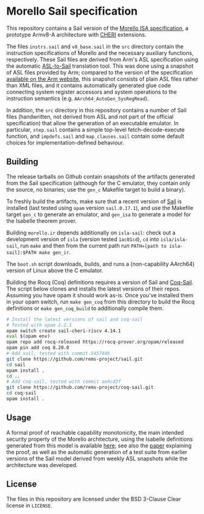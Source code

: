 # Morello Sail specification

This repository contains a Sail version of the [Morello ISA
specification][Morello], a prototype Armv8-A architecture with [CHERI][CHERI]
extensions.

The files `instrs.sail` and `v8_base.sail` in the `src` directory contain the
instruction specifications of Morello and the necessary auxiliary functions,
respectively.  These Sail files are derived from Arm's ASL specification using
the automatic [ASL-to-Sail][asl_to_sail] translation tool.  This was done using
a snapshot of ASL files provided by Arm;  compared to the version of the
specification [available on the Arm website][Morello], this snapshot consists
of plain ASL files rather than XML files, and it contains automatically
generated glue code connecting system register accessors and system operations
to the instruction semantics (e.g. `AArch64_AutoGen_SysRegRead`).

In addition, the `src` directory in this repository contains a number of Sail
files (handwritten, not derived from ASL and not part of the official
specification) that allow the generation of an executable emulator.  In
particular, `step.sail` contains a simple top-level fetch-decode-execute
function, and `impdefs.sail` and `map_clauses.sail` contain some default
choices for implementation-defined behaviour.

## Building

The release tarballs on Github contain snapshots of the artifacts generated
from the Sail specification (although for the C emulator, they contain only the
source, no binaries;  use the `gen_c` Makefile target to build a binary).

To freshly build the artifacts, make sure that a recent version of [Sail][sail]
is installed (last tested using `opam` version `sail.0.17.1`), and use the Makefile
target `gen_c` to generate an emulator, and `gen_isa` to generate a model for
the Isabelle theorem prover.

Building `morello.ir` depends additionally on `isla-sail`: 
check out a development version of `isla` (version tested `1ac01cd`), 
`cd` into `isla/isla-sail`, run `make` and then from the current path run 
`PATH=[path to isla-sail]:$PATH make gen_ir`.

The `boot.sh` script downloads, builds, and runs a (non-capability AArch64)
version of Linux above the C emulator.

Building the Rocq (Coq) definitions requires a version of Sail and [Coq-Sail]().
The script below clones and installs the latest versions of their repos.
Assuming you have opam it should work as-is. Once you've installed them in
your opam switch, run `make gen_coq` from this directory to build the Rocq
definitions or `make gen_coq_build` to additionally compile them.

```bash
# Install the latest versions of sail and coq-sail
# Tested with opam 2.2.1
opam switch create sail-cheri-riscv 4.14.1
eval $(opam env)
opam repo add rocq-released https://rocq-prover.org/opam/released
opam pin add coq 8.20.0
# Add sail, tested with commit 5457446
git clone https://github.com/rems-project/sail.git
cd sail
opam install .
cd ..
# Add coq-sail, tested with commit ae4cd3f
git clone https://github.com/rems-project/coq-sail.git
cd coq-sail
opam install .
```

## Usage

A formal proof of reachable capability monotonicity, the main intended security
property of the Morello architecture, using the Isabelle definitions generated
from this model is available [here][sail-morello-proofs];  see also the
[paper][morello-formal-paper] explaining the proof, as well as the automatic
generation of a test suite from earlier versions of the Sail model derived from
weekly ASL snapshots while the architecture was developed.

## License

The files in this repository are licensed under the BSD 3-Clause Clear license
in `LICENSE`.

[Morello]: https://developer.arm.com/documentation/ddi0606/latest
[CHERI]: https://www.cl.cam.ac.uk/research/security/ctsrd/cheri/
[asl_to_sail]: https://github.com/rems-project/asl_to_sail
[sail]: https://github.com/rems-project/sail
[sail-morello-proofs]: https://github.com/CTSRD-CHERI/sail-morello-proofs
[morello-formal-paper]: https://www.cl.cam.ac.uk/~pes20/morello-proofs-esop2022.pdf
